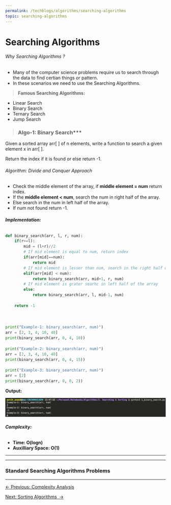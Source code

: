 ```yaml
---
permalink: /techblogs/algorithms/searching-algorithms
topic: searching-algorithms
---
```




# Searching Algorithms

###### Why Searching Algorithms ?

- Many of the computer science problems require us to search through the data to find certian things or pattern. 
- In these scenarios we need to use the Searching Algorithms.

> **Famous Searching Algorithms:**

- Linear Search
- Binary Search
- Ternary Search
- Jump Search





> ### Algo-1: Binary Search***

Given a sorted array arr[ ] of n elements, write a function to search a given element x in arr[ ].

Return the index if it is found or else return -1.

###### Algorithm: Divide and Conquer Approach

- Check the middle element of the array, if **middle element = num** return index. 
- If the **middle element < num**, search the num in right half of the array. 
- Else search in the num in left half of the array.
- If num not found return -1.

###### **Implementation:**

```python
def binary_search(arr, l, r, num):
    if(r>=l):
        mid = (l+r)//2
        # If mid element is equal to num, return index
        if(arr[mid]==num):
            return mid
        # If mid element is lesser than num, search in the right half of the array
        elif(arr[mid] < num):
            return binary_search(arr, mid+1, r, num)
        # If mid element is grater searhc in left half of the array
        else:
            return binary_search(arr, l, mid-1, num)
    
    return -1



print("Example-1: binary_search(arr, num)")
arr = [2, 3, 4, 10, 40]
print(binary_search(arr, 0, 4, 10))

print("Example-2: binary_search(arr, num)")
arr = [2, 3, 4, 10, 40]
print(binary_search(arr, 0, 4, 15))

print("Example-3: binary_search(arr, num)")
arr = [2]
print(binary_search(arr, 0, 0, 2))
```

**Output:**

![binary_search_output](assets/binary_search_output.png)

###### **Complexity:**

- **Time: O(logn)**
- **Auxilliary Space: O(1)**



---

-----

### Standard Searching Algorithms Problems











------

<a href="complexity-analysis" class="prev-button">&larr; Previous: Complexity Analysis</a>   

<a href="sorting-algorithms" class="next-button">Next: Sorting Algorithms  &rarr;</a>

